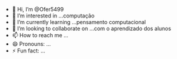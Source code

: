 - 👋 Hi, I’m @Ofer5499
- 👀 I’m interested in ...computação 
- 🌱 I’m currently learning ...pensamento computacional 
- 💞️ I’m looking to collaborate on ...com o aprendizado dos alunos
- 📫 How to reach me ...
- 😄 Pronouns: ...
- ⚡ Fun fact: ...

<!---
Ofer5499/Ofer5499 is a ✨ special ✨ repository because its `README.md` (this file) appears on your GitHub profile.
You can click the Preview link to take a look at your changes.
--->
